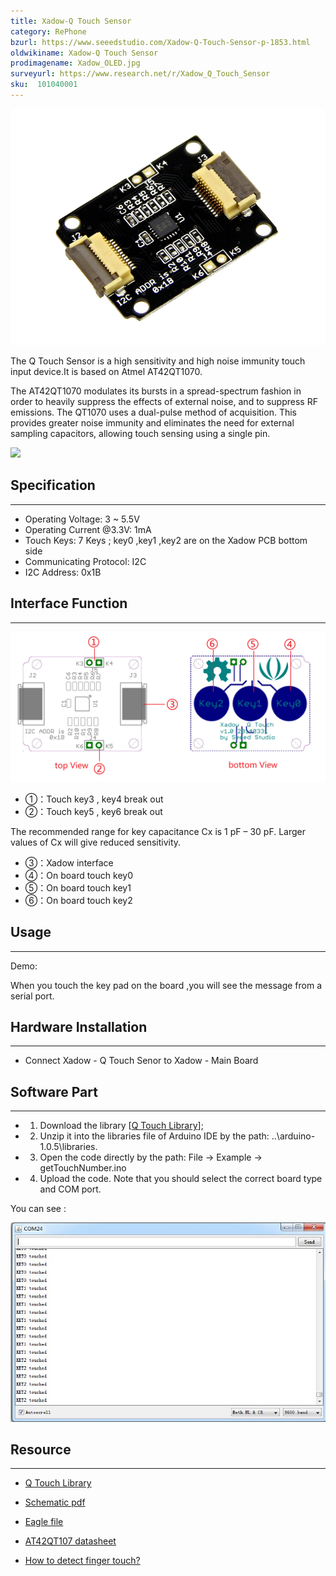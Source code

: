 ```yaml
---
title: Xadow-Q Touch Sensor
category: RePhone
bzurl: https://www.seeedstudio.com/Xadow-Q-Touch-Sensor-p-1853.html
oldwikiname: Xadow-Q Touch Sensor
prodimagename: Xadow_OLED.jpg
surveyurl: https://www.research.net/r/Xadow_Q_Touch_Sensor
sku:  101040001
---
```

![](https://github.com/SeeedDocument/Xadow_Q_Touch_Sensor/raw/master/img/Xadow%20Q%20touch%20sensor.jpg)

The Q Touch Sensor is a high sensitivity and high noise immunity touch input device.It is based on Atmel AT42QT1070.

The AT42QT1070 modulates its bursts in a spread-spectrum fashion in order to heavily suppress the effects of external noise, and to suppress RF emissions. The QT1070 uses a dual-pulse method of acquisition. This provides greater noise immunity and eliminates the need for external sampling capacitors, allowing touch sensing using a single pin.

[![](https://github.com/SeeedDocument/Seeed-WiKi/raw/master/docs/images/300px-Get_One_Now_Banner-ragular.png)](https://www.seeedstudio.com/Xadow-Q-Touch-Sensor-p-1853.html)

## Specification
---
*   Operating Voltage: 3 ~ 5.5V
*   Operating Current @3.3V: 1mA
*   Touch Keys: 7 Keys ; key0 ,key1 ,key2 are on the Xadow PCB bottom side
*   Communicating Protocol: I2C
*   I2C Address: 0x1B

## Interface Function
---
![](https://github.com/SeeedDocument/Xadow_Q_Touch_Sensor/raw/master/img/Xadow-Q_Touch.png)

*   ①：Touch key3 , key4 break out
*   ②：Touch key5 , key6 break out

The recommended range for key capacitance Cx is 1 pF – 30 pF. Larger values of Cx will give reduced sensitivity.

*   ③：Xadow interface
*   ④：On board touch key0
*   ⑤：On board touch key1
*   ⑥：On board touch key2

## Usage
---
Demo:

When you touch the key pad on the board  ,you will see the message from a serial port.

## Hardware Installation
---
- Connect Xadow - Q Touch Senor to Xadow - Main Board

## Software Part
---
- 1) Download the library [[Q Touch Library](https://github.com/Seeed-Studio/Seeed_QTouch)];

- 2) Unzip it into the libraries file of Arduino IDE by the path: ..\arduino-1.0.5\libraries.

- 3) Open the code directly by the path: File -&gt; Example -&gt; getTouchNumber.ino

- 4) Upload the code. Note that you should select the correct board type and COM port.

You can see :

![](https://github.com/SeeedDocument/Xadow_Q_Touch_Sensor/raw/master/img/Q_Touch_Demo_output.jpg)

## Resource
---
*   [Q Touch Library](https://github.com/Seeed-Studio/Seeed_QTouch)

*   [Schematic pdf](https://github.com/SeeedDocument/Xadow_Q_Touch_Sensor/raw/master/res/Xadow-Q_Touch_Sensor_v1.0.pdf)

*   [Eagle file](https://github.com/SeeedDocument/Xadow_Q_Touch_Sensor/raw/master/res/Xadow-Q_Touch_Sensor_v1.0_sch_pcb.zip)

*   [AT42QT107 datasheet](https://github.com/SeeedDocument/Xadow_Q_Touch_Sensor/raw/master/res/AT42QT1070-MMH.pdf)

*   [How to detect finger touch?](/How_to_detect_finger_touch)
